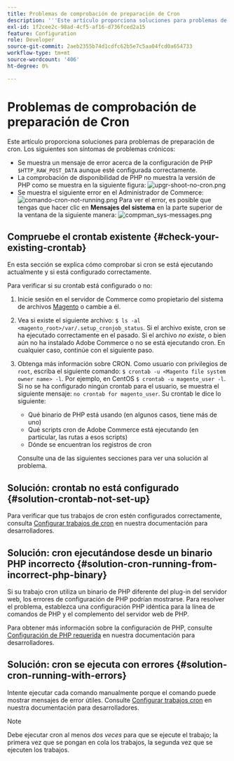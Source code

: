 ```yaml
---
title: Problemas de comprobación de preparación de Cron
description: '''Este artículo proporciona soluciones para problemas de preparación de cron. Los siguientes son síntomas de problemas crónicos:'
exl-id: 1f2cee2c-98ad-4cf5-af16-d736fced2a15
feature: Configuration
role: Developer
source-git-commit: 2aeb2355b74d1cdfc62b5e7c5aa04fcd0a654733
workflow-type: tm+mt
source-wordcount: '406'
ht-degree: 0%

---
```


# Problemas de comprobación de preparación de Cron

Este artículo proporciona soluciones para problemas de preparación de cron. Los siguientes son síntomas de problemas crónicos:

* Se muestra un mensaje de error acerca de la configuración de PHP `$HTTP_RAW_POST_DATA` aunque esté configurada correctamente.
* La comprobación de disponibilidad de PHP no muestra la versión de PHP como se muestra en la siguiente figura:
  ![upgr-shoot-no-cron.png](assets/upgr-tshoot-no-cron.png)
* Se muestra el siguiente error en el Administrador de Commerce:
  ![comando-cron-not-running.png](assets/compman-cron-not-running.png)
Para ver el error, es posible que tengas que hacer clic en **Mensajes del sistema** en la parte superior de la ventana de la siguiente manera:
  ![compman_sys-messages.png](assets/compman_sys-messages.png)

## Compruebe el crontab existente {#check-your-existing-crontab}

En esta sección se explica cómo comprobar si cron se está ejecutando actualmente y si está configurado correctamente.

Para verificar si su crontab está configurado o no:

1. Inicie sesión en el servidor de Commerce como propietario del sistema de archivos [Magento](https://experienceleague.adobe.com/es/docs/commerce-operations/installation-guide/prerequisites/file-system/overview) o cambie a él.
1. Vea si existe el siguiente archivo: `$ ls -al <magento_root>/var/.setup_cronjob_status`. Si el archivo existe, cron se ha ejecutado correctamente en el pasado. Si el archivo *no existe*, o bien aún no ha instalado Adobe Commerce o no se está ejecutando cron. En cualquier caso, continúe con el siguiente paso.
1. Obtenga más información sobre CRON. Como usuario con privilegios de `root`, escriba el siguiente comando: `$ crontab -u <Magento file system owner name> -l`. Por ejemplo, en CentOS `$ crontab -u magento_user -l`. Si no se ha configurado ningún crontab para el usuario, se muestra el siguiente mensaje:    `no crontab for magento_user`. Su crontab le dice lo siguiente:
   * Qué binario de PHP está usando (en algunos casos, tiene más de uno)
   * Qué scripts cron de Adobe Commerce está ejecutando (en particular, las rutas a esos scripts)
   * Dónde se encuentran los registros de cron

   Consulte una de las siguientes secciones para ver una solución al problema.

## Solución: crontab no está configurado {#solution-crontab-not-set-up}

Para verificar que tus trabajos de cron estén configurados correctamente, consulta [Configurar trabajos de cron](https://experienceleague.adobe.com/es/docs/commerce-operations/installation-guide/next-steps/configuration) en nuestra documentación para desarrolladores.

## Solución: cron ejecutándose desde un binario PHP incorrecto {#solution-cron-running-from-incorrect-php-binary}

Si su trabajo cron utiliza un binario de PHP diferente del plug-in del servidor web, los errores de configuración de PHP podrían mostrarse. Para resolver el problema, establezca una configuración PHP idéntica para la línea de comandos de PHP y el complemento del servidor web de PHP.

Para obtener más información sobre la configuración de PHP, consulte [Configuración de PHP requerida](https://experienceleague.adobe.com/es/docs/commerce-operations/installation-guide/prerequisites/php-settings) en nuestra documentación para desarrolladores.

## Solución: cron se ejecuta con errores {#solution-cron-running-with-errors}

Intente ejecutar cada comando manualmente porque el comando puede mostrar mensajes de error útiles. Consulte [Configurar trabajos cron](https://experienceleague.adobe.com/es/docs/commerce-operations/installation-guide/next-steps/configuration) en nuestra documentación para desarrolladores.

>[!NOTE]
>
>Debe ejecutar cron al menos *dos veces* para que se ejecute el trabajo; la primera vez que se pongan en cola los trabajos, la segunda vez que se ejecuten los trabajos.

